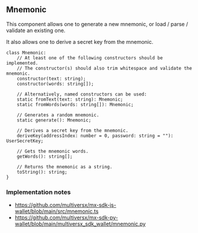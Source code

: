 ## Mnemonic

This component allows one to generate a new mnemonic, or load / parse / validate an existing one. 

It also allows one to derive a secret key from the mnemonic.

```
class Mnemonic:
    // At least one of the following constructors should be implemented.
    // The constructor(s) should also trim whitespace and validate the mnemonic.
    constructor(text: string);
    constructor(words: string[]);

    // Alternatively, named constructors can be used:
    static fromText(text: string): Mnemonic;
    static fromWords(words: string[]): Mnemonic;

    // Generates a random mnemonic.
    static generate(): Mnemonic;

    // Derives a secret key from the mnemonic.
    deriveKey(addressIndex: number = 0, password: string = ""): UserSecretKey;

    // Gets the mnemonic words.
    getWords(): string[];

    // Returns the mnemonic as a string.
    toString(): string;
}
```

### Implementation notes

 - https://github.com/multiversx/mx-sdk-js-wallet/blob/main/src/mnemonic.ts
 - https://github.com/multiversx/mx-sdk-py-wallet/blob/main/multiversx_sdk_wallet/mnemonic.py
